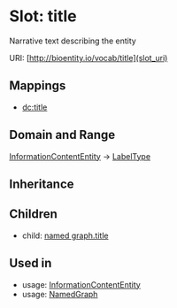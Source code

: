 # Slot: title


Narrative text describing the entity

URI: [http://bioentity.io/vocab/title](slot_uri)
## Mappings

 * [dc:title](http://purl.obolibrary.org/obo/dc_title)
## Domain and Range

[InformationContentEntity](InformationContentEntity.md) -> [LabelType](LabelType.md)
## Inheritance

## Children

 *  child: [named graph.title](named_graph_title.md)
## Used in

 *  usage: [InformationContentEntity](InformationContentEntity.md)
 *  usage: [NamedGraph](NamedGraph.md)
